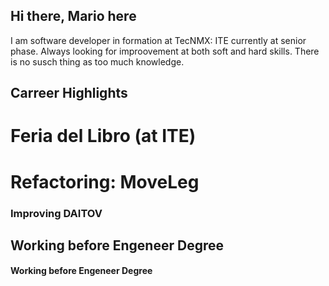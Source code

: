 ## Hi there, Mario here
I am software developer in formation at TecNMX: ITE currently at senior phase. Always looking for improovement at both soft and hard skills. There is no susch thing as too much knowledge.

## Carreer Highlights

# Feria del Libro (at ITE)
# Refactoring: MoveLeg
### Improving DAITOV
## Working before Engeneer Degree
#### Working before Engeneer Degree
<!--
**netrix4/netrix4** is a ✨ _special_ ✨ repository because its `README.md` (this file) appears on your GitHub profile.

Here are some ideas to get you started:

- 🔭 I’m currently working on ...
- 🌱 I’m currently learning ...
- 👯 I’m looking to collaborate on ...
- 🤔 I’m looking for help with ...
- 💬 Ask me about ...
- 📫 How to reach me: ...
- 😄 Pronouns: ...
- ⚡ Fun fact: ...
-->
